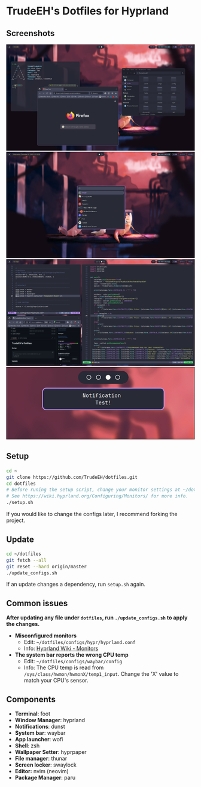 # TrudeEH's Dotfiles for Hyprland
## Screenshots
![Screenshot](./screenshots/1.png)
![Screenshot](./screenshots/2.png)
![Screenshot](./screenshots/3.png)
![Screenshot](./screenshots/4.png)

## Setup
```sh
cd ~
git clone https://github.com/TrudeEH/dotfiles.git
cd dotfiles
# Before runing the setup script, change your monitor settings at ~/dotfiles/configs/hypr/hyprland.conf
# See https://wiki.hyprland.org/Configuring/Monitors/ for more info.
./setup.sh
```
If you would like to change the configs later, I recommend forking the project.
## Update
```sh
cd ~/dotfiles
git fetch --all
git reset --hard origin/master
./update_configs.sh
```
If an update changes a dependency, run `setup.sh` again.
## Common issues
**After updating any file under `dotfiles`, run `./update_configs.sh` to apply the changes.**
- **Misconfigured monitors**
  - Edit: `~/dotfiles/configs/hypr/hyprland.conf`
  - Info: [Hyprland Wiki - Monitors](https://wiki.hyprland.org/Configuring/Monitors/)
- **The system bar reports the wrong CPU temp**
  - Edit: `~/dotfiles/configs/waybar/config`
  - Info: The CPU temp is read from `/sys/class/hwmon/hwmonX/temp1_input`. Change the 'X' value to match your CPU's sensor.

## Components
- **Terminal**: foot
- **Window Manager**: hyprland
- **Notifications**: dunst
- **System bar**: waybar
- **App launcher**: wofi
- **Shell**: zsh
- **Wallpaper Setter**: hyprpaper
- **File manager**: thunar
- **Screen locker**: swaylock
- **Editor:** nvim (neovim)
- **Package Manager**: paru
